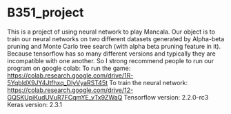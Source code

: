 # B351_project
This is a project of using neural network to play Mancala.
Our object is to train our neural networks on two different datasets generated by Alpha-beta pruning and Monte Carlo tree search (with alpha beta pruning feature in it).
Because tensorflow has so many different versions and typically they are incompatible with one another. So I strong recommend people to run our program on google colab: 
To run the game: https://colab.research.google.com/drive/1R-5YqbldX9JY4Jtfhxq_DlyVyaRST45t
To train the neural network: https://colab.research.google.com/drive/12-GQSKUpiKudUVuR7FCqmYE_vTx9ZWaQ
Tensorflow version: 2.2.0-rc3
Keras version: 2.3.1
